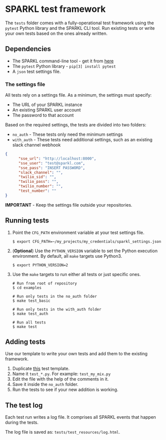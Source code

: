 # SPARKL test framework
The `tests` folder comes with a fully-operational test framework using the `pytest` Python library and the SPARKL CLI tool. Run existing tests or write your own tests based on the ones already written.

## Dependencies
* The SPARKL command-line tool - get it from [here](https://github.com/opensparkl/sse_cli)
* The `pytest` Python library - `pip[3] install pytest`
* A `json` test settings file.

### The settings file
All tests rely on a settings file. As a minimum, the settings must specify:
* The URL of your SPARKL instance
* An existing SPARKL user account
* The password to that account
 
Based on the required settings, the tests are divided into two folders:
* `no_auth` - These tests only need the minimum settings
* `with_auth` - These tests need additional settings, such as an existing slack channel webhook
```json
{
	  "sse_url": "http://localhost:8000",
	  "sse_user": "test@sparkl.com",
	  "sse_pass": "INSERT PASSWORD",
	  "slack_channel": "",
	  "twilio_sid": "",
	  "twilio_pass": "",
	  "twilio_number": "",
	  "test_number": ""
}
```
**IMPORTANT** - Keep the settings file outside your repositories.

## Running tests
1. Point the `CFG_PATH` environment variable at your test settings file.
   ```
   $ export CFG_PATH=~/my_projects/my_credentials/sparkl_settings.json 
   ```
2. (**Optional**) Use the `PYTHON_VERSION` variable to set the Python execution environment. By default, all `make` targets use Python3.
   ```
   $ export PYTHON_VERSION=2
   ```
3. Use the `make` targets to run either all tests or just specific ones.
   ```
   # Run from root of repository
   $ cd examples
   
   # Run only tests in the no_auth folder
   $ make test_basic
   
   # Run only tests in the with_auth folder
   $ make test_auth
   
   # Run all tests
   $ make test
   ```

## Adding tests
Use our template to write your own tests and add them to the existing framework. 

1. Duplicate [this](template.py) test template.
2. Name it `test_*.py`. For example: `test_my_mix.py`
3. Edit the file with the help of the comments in it.
4. Save it inside the `no_auth` folder.
5. Run the tests to see if your new addition is working.

## The test log
Each test run writes a log file. It comprises all SPARKL events that happen during the tests.

The log file is saved as: `tests/test_resources/log.html`.
